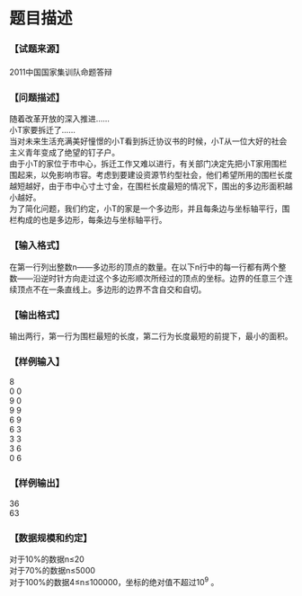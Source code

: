 # 题目描述


<div class="content">
<!--begin main-->
<!-- InstanceBeginEditable name="content" -->
<h3>
【试题来源】
</h3>
<div id="psrc" style="margin-top:20px;display:block;">
<div class="pdcont">
2011中国国家集训队命题答辩
</div>
</div>
<div id="pinputs" style="display:none;">
<div class="pdsec">
输入数据
</div>
<div class="pdcont">
<span class="notice"> 这是一道提交答案的试题，下面给出了该题的输入数据：</span> 
</div>
<div id="inputlist" class="pddata">
</div>
</div>
<div id="pcont1" style="margin-top:20px;display:block;">
<h3>
【问题描述】
</h3>
<div class="pdcont">
随着改革开放的深入推进……<br/>
小T家要拆迁了……<br/>
当对未来生活充满美好憧憬的小T看到拆迁协议书的时候，小T从一位大好的社会主义青年变成了绝望的钉子户。<br/>
由于小T的家位于市中心，拆迁工作又难以进行，有关部门决定先把小T家用围栏围起来，以免影响市容。考虑到要建设资源节约型社会，他们希望所用的围栏长度越短越好，由于市中心寸土寸金，在围栏长度最短的情况下，围出的多边形面积越小越好。<br/>
为了简化问题，我们约定，小T的家是一个多边形，并且每条边与坐标轴平行，围栏构成的也是多边形，每条边与坐标轴平行。
</div>
<h3>
【输入格式】
</h3>
<div class="pdcont">
在第一行列出整数n——多边形的顶点的数量。在以下n行中的每一行都有两个整数——沿逆时针方向走过这个多边形顺次所经过的顶点的坐标。边界的任意三个连续顶点不在一条直线上。多边形的边界不含自交和自切。
</div>
<h3>
【输出格式】
</h3>
<div class="pdcont">
输出两行，第一行为围栏最短的长度，第二行为长度最短的前提下，最小的面积。
</div>
<h3>
【样例输入】
</h3>
<div class="pddata">
8<br/>
0 0<br/>
9 0<br/>
9 9<br/>
6 9<br/>
6 3<br/>
3 3<br/>
3 6<br/>
0 6
</div>
<h3>
【样例输出】
</h3>
<div class="pddata">
36<br/>
63
</div>
<h3>
【数据规模和约定】
</h3>
<div class="pdcont">
对于10%的数据n≤20<br/>
对于70%的数据n≤5000<br/>
对于100%的数据4≤n≤100000，坐标的绝对值不超过10<sup>9</sup> 。
</div>
</div>
<div id="pcont2" style="margin-top:20px;display:none;">
<p>
【问题描述】
</p>
<p>
       随着改革开放的深入推进……
</p>
<p>
       小T家要拆迁了……
</p>
<p>
当对未来生活充满美好憧憬的小T看到拆迁协议书的时候，小T从一位大好的社会主义青年变成了绝望的钉子户。
</p>
<p>
       由于小T的家位于市中心，拆迁工作又难以进行，有关部门决定先把小T家用围栏围起来，以免影响市容。考虑到要建设资源节约型社会，他们希望所用的围栏长度越短越好，由于市中心寸土寸金，在围栏长度最短的情况下，围出的多边形面积越小越好。
</p>
<p>
       为了简化问题，我们约定，小T的家是一个多边形，并且每条边与坐标轴平行，围栏构成的也是多边形，每条边与坐标轴平行。
</p>
<p>
【输入格式】
</p>
<p>
在第一行列出整数n——多边形的顶点的数量。在以下n行中的每一行都有两个整数——沿逆时针方向走过这个多边形顺次所经过的顶点的坐标。边界的任意三个连续顶点不在一条直线上。多边形的边界不含自交和自切。
</p>
<p>
【输出格式】
</p>
<p>
输出两行，第一行为围栏最短的长度，第二行为长度最短的前提下，最小的面积。
</p>
<p>
【样例输入】
</p>
<p>
8
</p>
<p>
0 0
</p>
<p>
9 0
</p>
<p>
9 9
</p>
<p>
6 9
</p>
<p>
6 3
</p>
<p>
3 3
</p>
<p>
3 6
</p>
<p>
0 6
</p>
<p>
【样例输出】
</p>
<p>
36
</p>
<p>
63
</p>
<p>
<b> </b> 
</p>
<p>
【数据范围】<b><br/>
</b>对于10%的数据n≤20
</p>
<p>
对于70%的数据n≤5000
</p>
<p>
对于100%的数据4≤n≤100000，坐标的绝对值不超过10<sup>9</sup> 。
</p>
</div>
</div>
